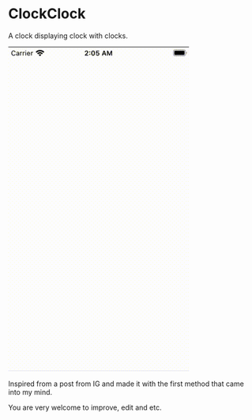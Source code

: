 # ClockClock
A clock displaying clock with clocks. 

![](Assets/preview.gif)

Inspired from a post from IG and made it with the first method that came into my mind.

You are very welcome to improve, edit and etc. 
